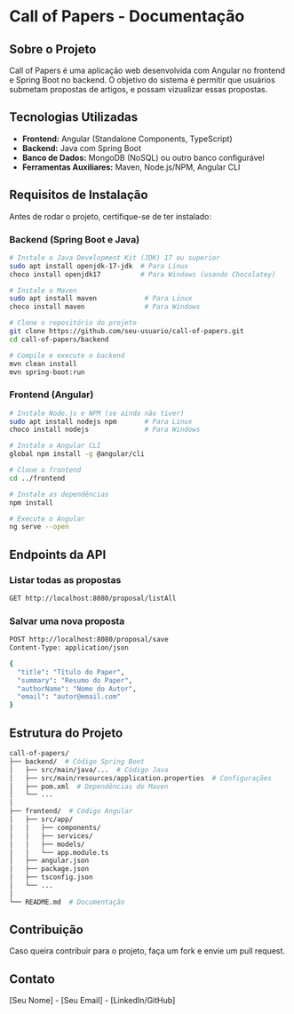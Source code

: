 # Call of Papers - Documentação

## Sobre o Projeto
Call of Papers é uma aplicação web desenvolvida com Angular no frontend e Spring Boot no backend. O objetivo do sistema é permitir que usuários submetam propostas de artigos, e possam vizualizar essas propostas.

## Tecnologias Utilizadas
- **Frontend:** Angular (Standalone Components, TypeScript)
- **Backend:** Java com Spring Boot
- **Banco de Dados:** MongoDB (NoSQL) ou outro banco configurável
- **Ferramentas Auxiliares:** Maven, Node.js/NPM, Angular CLI

## Requisitos de Instalação
Antes de rodar o projeto, certifique-se de ter instalado:

### Backend (Spring Boot e Java)
```bash
# Instale o Java Development Kit (JDK) 17 ou superior
sudo apt install openjdk-17-jdk  # Para Linux
choco install openjdk17          # Para Windows (usando Chocolatey)

# Instale o Maven
sudo apt install maven            # Para Linux
choco install maven               # Para Windows

# Clone o repositório do projeto
git clone https://github.com/seu-usuario/call-of-papers.git
cd call-of-papers/backend

# Compile e execute o backend
mvn clean install
mvn spring-boot:run
```

### Frontend (Angular)
```bash
# Instale Node.js e NPM (se ainda não tiver)
sudo apt install nodejs npm       # Para Linux
choco install nodejs              # Para Windows

# Instale o Angular CLI
global npm install -g @angular/cli

# Clone o frontend
cd ../frontend

# Instale as dependências
npm install

# Execute o Angular
ng serve --open
```

## Endpoints da API
### Listar todas as propostas
```bash
GET http://localhost:8080/proposal/listAll
```

### Salvar uma nova proposta
```bash
POST http://localhost:8080/proposal/save
Content-Type: application/json

{
  "title": "Título do Paper",
  "summary": "Resumo do Paper",
  "authorName": "Nome do Autor",
  "email": "autor@email.com"
}
```

## Estrutura do Projeto
```bash
call-of-papers/
├── backend/  # Código Spring Boot
│   ├── src/main/java/...  # Código Java
│   ├── src/main/resources/application.properties  # Configurações
│   ├── pom.xml  # Dependências do Maven
│   └── ...
│
├── frontend/  # Código Angular
│   ├── src/app/
│   │   ├── components/
│   │   ├── services/
│   │   ├── models/
│   │   └── app.module.ts
│   ├── angular.json
│   ├── package.json
│   ├── tsconfig.json
│   └── ...
│
└── README.md  # Documentação
```

## Contribuição
Caso queira contribuir para o projeto, faça um fork e envie um pull request.

## Contato
[Seu Nome] - [Seu Email] - [LinkedIn/GitHub]
